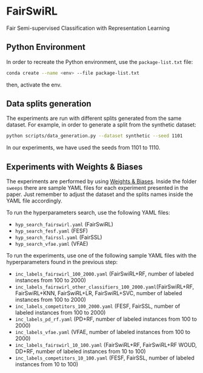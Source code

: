 # FairSwiRL
Fair Semi-supervised Classification with Representation Learning


## Python Environment

In order to recreate the Python environment, use the `package-list.txt` file:

```bash
conda create --name <env> --file package-list.txt
```

then, activate the env. 


## Data splits generation

The experiments are run with different splits generated from the same dataset. For example, in order to generate a split from the synthetic dataset:

```bash
python scripts/data_generation.py --dataset synthetic --seed 1101
```

In our experiments, we have used the seeds from 1101 to 1110. 


## Experiments with Weights & Biases

The experiments are performed by using [Weights & Biases](https://wandb.ai/). Inside the folder `sweeps` there are sample YAML files for each experiment presented in the paper. Just remember to adjust the dataset and the splits names inside the YAML file accordingly. 

To run the hyperparameters search, use the following YAML files: 
- `hyp_search_fairswirl.yaml` (FairSwiRL)
- `hyp_search_fesf.yaml` (FESF)
- `hyp_search_fairssl.yaml` (FairSSL)
- `hyp_search_vfae.yaml` (VFAE)

To run the experiments, use one of the following sample YAML files with the hyperparameters found in the previous step:
- `inc_labels_fairswirl_100_2000.yaml` (FairSwiRL+RF, number of labeled instances from 100 to 2000)
- `inc_labels_fairswirl_other_classifiers_100_2000.yaml`(FairSwiRL+RF, FairSwiRL+KNN, FairSwiRL+LR, FairSwiRL+SVC, number of labeled instances from 100 to 2000)
- `inc_labels_competitors_100_2000.yaml` (FESF, FairSSL, number of labeled instances from 100 to 2000)
- `inc_labels_pd_rf.yaml` (PD+RF, number of labeled instances from 100 to 2000)
- `inc_labels_vfae.yaml` (VFAE, number of labeled instances from 100 to 2000)
- `inc_labels_fairswirl_10_100.yaml` (FairSwiRL+RF, FairSwiRL+RF WOUD, DD+RF, number of labeled instances from 10 to 100)
- `inc_labels_competitors_10_100.yaml` (FESF, FairSSL, number of labeled instances from 10 to 100)


